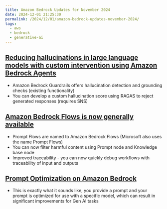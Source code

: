 ```yaml
---
title: Amazon Bedrock Updates for November 2024
date: 2024-12-01 21:25:30
permalink: /2024/12/01/amazon-bedrock-updates-november-2024/
tags:
  - aws
  - bedrock
  - generative-ai
---
```


## [Reducing hallucinations in large language models with custom intervention using Amazon Bedrock Agents](https://aws.amazon.com/blogs/machine-learning/reducing-hallucinations-in-large-language-models-with-custom-intervention-using-amazon-bedrock-agents/)

- Amazon Bedrock Guardrails offers hallucination detection and grounding checks (existing functionality)
- You can develop a custom hallucination score using RAGAS to reject generated responses (requires SNS)

## [Amazon Bedrock Flows is now generally available](https://aws.amazon.com/blogs/machine-learning/amazon-bedrock-flows-is-now-generally-available-with-enhanced-safety-and-traceability/)

- Prompt Flows are named to Amazon Bedrock Flows (Microsoft also uses the name Prompt Flows)
- You can now filter harmful content using Prompt node and Knowledge base node
- Improved traceability - you can now quickly debug workflows with traceability of input and outputs

## [Prompt Optimization on Amazon Bedrock](https://aws.amazon.com/blogs/machine-learning/improve-the-performance-of-your-generative-ai-applications-with-prompt-optimization-on-amazon-bedrock/)

- This is exactly what it sounds like, you provide a prompt and your prompt is optimized for use with a specific model, which can result in significant improvements for Gen AI tasks
